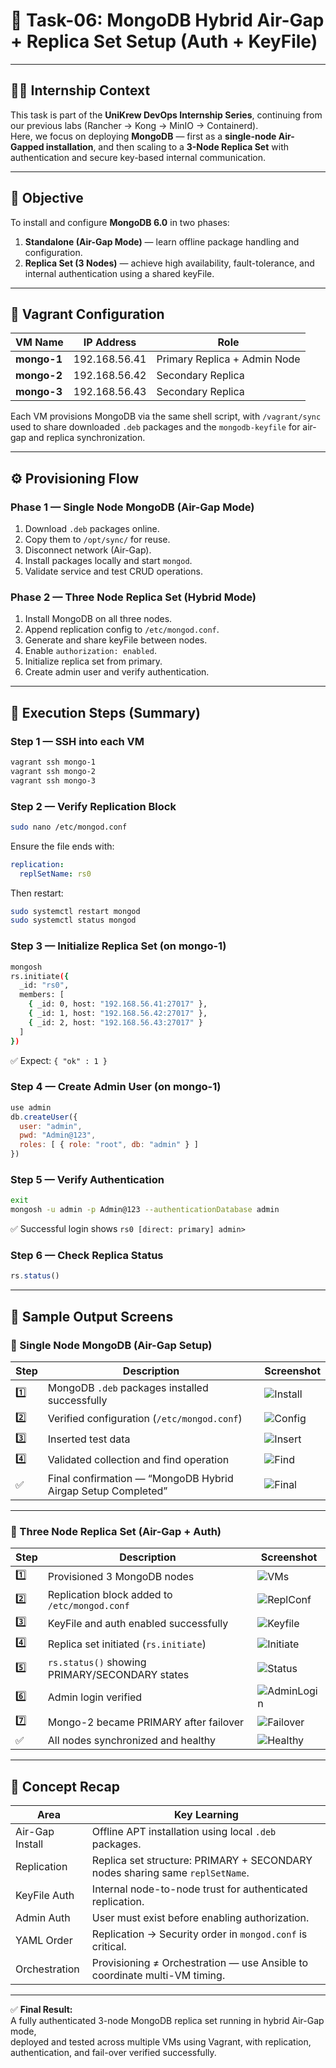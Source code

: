 # 🚀 Task-06: MongoDB Hybrid Air-Gap + Replica Set Setup (Auth + KeyFile)

---

## 👨‍💻 Internship Context
This task is part of the **UniKrew DevOps Internship Series**, continuing from our previous labs (Rancher → Kong → MinIO → Containerd).  
Here, we focus on deploying **MongoDB** — first as a **single-node Air-Gapped installation**, and then scaling to a **3-Node Replica Set** with authentication and secure key-based internal communication.

---

## 📘 Objective
To install and configure **MongoDB 6.0** in two phases:
1. **Standalone (Air-Gap Mode)** — learn offline package handling and configuration.
2. **Replica Set (3 Nodes)** — achieve high availability, fault-tolerance, and internal authentication using a shared keyFile.

---

## 🧩 Vagrant Configuration
| VM Name | IP Address | Role |  
|----------|------------|------|  
| **mongo-1** | 192.168.56.41 | Primary Replica + Admin Node |  
| **mongo-2** | 192.168.56.42 | Secondary Replica |  
| **mongo-3** | 192.168.56.43 | Secondary Replica |  

Each VM provisions MongoDB via the same shell script, with `/vagrant/sync` used to share downloaded `.deb` packages and the `mongodb-keyfile` for air-gap and replica synchronization.

---

## ⚙️ Provisioning Flow
### Phase 1 — Single Node MongoDB (Air-Gap Mode)
1. Download `.deb` packages online.
2. Copy them to `/opt/sync/` for reuse.
3. Disconnect network (Air-Gap).
4. Install packages locally and start `mongod`.
5. Validate service and test CRUD operations.

### Phase 2 — Three Node Replica Set (Hybrid Mode)
1. Install MongoDB on all three nodes.
2. Append replication config to `/etc/mongod.conf`.
3. Generate and share keyFile between nodes.
4. Enable `authorization: enabled`.
5. Initialize replica set from primary.
6. Create admin user and verify authentication.

---

## 🧪 Execution Steps (Summary)

### Step 1 — SSH into each VM
```bash
vagrant ssh mongo-1
vagrant ssh mongo-2
vagrant ssh mongo-3
```

### Step 2 — Verify Replication Block
```bash
sudo nano /etc/mongod.conf
```
Ensure the file ends with:
```yaml
replication:
  replSetName: rs0
```
Then restart:
```bash
sudo systemctl restart mongod
sudo systemctl status mongod
```

### Step 3 — Initialize Replica Set (on mongo-1)
```bash
mongosh
rs.initiate({
  _id: "rs0",
  members: [
    { _id: 0, host: "192.168.56.41:27017" },
    { _id: 1, host: "192.168.56.42:27017" },
    { _id: 2, host: "192.168.56.43:27017" }
  ]
})
```
✅ Expect: `{ "ok" : 1 }`

### Step 4 — Create Admin User (on mongo-1)
```js
use admin
db.createUser({
  user: "admin",
  pwd: "Admin@123",
  roles: [ { role: "root", db: "admin" } ]
})
```

### Step 5 — Verify Authentication
```bash
exit
mongosh -u admin -p Admin@123 --authenticationDatabase admin
```
✅ Successful login shows `rs0 [direct: primary] admin>`

### Step 6 — Check Replica Status
```js
rs.status()
```

---

## 📸 Sample Output Screens

### 🧩 Single Node MongoDB (Air-Gap Setup)
| Step | Description | Screenshot |
|------|--------------|-------------|
| 1️⃣ | MongoDB `.deb` packages installed successfully | ![Install](images/1.png) |
| 2️⃣ | Verified configuration (`/etc/mongod.conf`) | ![Config](images/2.png) |
| 3️⃣ | Inserted test data | ![Insert](images/3.png) |
| 4️⃣ | Validated collection and find operation | ![Find](images/4.png) |
| ✅ | Final confirmation — “MongoDB Hybrid Airgap Setup Completed” | ![Final](images/5.png) |

---

### 🧱 Three Node Replica Set (Air-Gap + Auth)
| Step | Description | Screenshot |
|------|--------------|-------------|
| 1️⃣ | Provisioned 3 MongoDB nodes | ![VMs](images/6.png) |
| 2️⃣ | Replication block added to `/etc/mongod.conf` | ![ReplConf](images/7.png) |
| 3️⃣ | KeyFile and auth enabled successfully | ![Keyfile](images/8.png) |
| 4️⃣ | Replica set initiated (`rs.initiate`) | ![Initiate](images/9.png) |
| 5️⃣ | `rs.status()` showing PRIMARY/SECONDARY states | ![Status](images/10.png) |
| 6️⃣ | Admin login verified | ![AdminLogin](images/11.png) |
| 7️⃣ | Mongo-2 became PRIMARY after failover | ![Failover](images/12.png) |
| ✅ | All nodes synchronized and healthy | ![Healthy](images/13.png) |

---

## 🧠 Concept Recap

| Area | Key Learning |
|------|---------------|
| Air-Gap Install | Offline APT installation using local `.deb` packages. |
| Replication | Replica set structure: PRIMARY + SECONDARY nodes sharing same `replSetName`. |
| KeyFile Auth | Internal node-to-node trust for authenticated replication. |
| Admin Auth | User must exist before enabling authorization. |
| YAML Order | Replication → Security order in `mongod.conf` is critical. |
| Orchestration | Provisioning ≠ Orchestration — use Ansible to coordinate multi-VM timing. |

---

✅ **Final Result:**  
A fully authenticated 3-node MongoDB replica set running in hybrid Air-Gap mode,  
deployed and tested across multiple VMs using Vagrant, with replication, authentication, and fail-over verified successfully.
